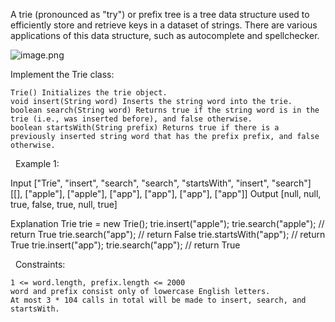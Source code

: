 A trie (pronounced as "try") or prefix tree is a tree data structure used to efficiently store and retrieve keys in a dataset of strings. There are various applications of this data structure, such as autocomplete and spellchecker.

![image.png](attachment:eac9b935-4401-447c-9b84-09e2417fe764:image.png)

Implement the Trie class:


	Trie() Initializes the trie object.
	void insert(String word) Inserts the string word into the trie.
	boolean search(String word) Returns true if the string word is in the trie (i.e., was inserted before), and false otherwise.
	boolean startsWith(String prefix) Returns true if there is a previously inserted string word that has the prefix prefix, and false otherwise.


 
Example 1:

Input
["Trie", "insert", "search", "search", "startsWith", "insert", "search"]
[[], ["apple"], ["apple"], ["app"], ["app"], ["app"], ["app"]]
Output
[null, null, true, false, true, null, true]

Explanation
Trie trie = new Trie();
trie.insert("apple");
trie.search("apple");   // return True
trie.search("app");     // return False
trie.startsWith("app"); // return True
trie.insert("app");
trie.search("app");     // return True


 
Constraints:


	1 <= word.length, prefix.length <= 2000
	word and prefix consist only of lowercase English letters.
	At most 3 * 104 calls in total will be made to insert, search, and startsWith.

